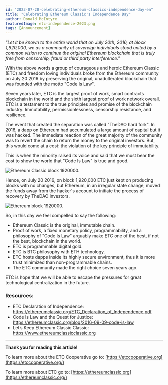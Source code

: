 ```yaml
---
id: "2023-07-20-celebrating-ethereum-classics-independence-day-en"
title: "Celebrating Ethereum Classic's Independence Day"
author: Donald McIntyre
featuredImage: etc-independence-2023.png
tags: [Announcement]
---
```


*"Let it be known to the entire world that on July 20th, 2016, at block 1,920,000, we as a community of sovereign individuals stood united by a common vision to continue the original Ethereum blockchain that is truly free from censorship, fraud or third party interference."*

With the above words a group of courageous and heroic Ethereum Classic (ETC) and freedom loving individuals broke from the Ethereum community on July 20 2016 by preserving the original, unadulterated blockchain that was founded with the motto "Code Is Law".

Seven years later, ETC is the largest proof of work, smart contracts blockchain in the world and the sixth largest proof of work network overall. ETC is a testament to the true principles and promise of the blockchain industry: Immutability, permissionlessness, censorship resistance, and resilience.

The event that created the separation was called "TheDAO hard fork". In 2016, a dapp on Ethereum had accumulated a large amount of capital but it was hacked. The immediate reaction of the great majority of the community was to revert the chain to return the money to the original investors. But, this would come at a cost: the violation of the key principle of immutability. 

This is when the minority raised its voice and said that we must bear the cost to show the world that "Code Is Law" is true and good.

![Ethereum Classic block 1920000.](/etc-1920000-2.png)

Hence, on July 20 2016, on block 1,920,000 ETC just kept on producing blocks with no changes, but Ethereum, in an irregular state change, moved the funds away from the hacker's account to initiate the process of recovery by TheDAO investors.

![Ethereum block 1920000.](/eth-1920000-2.png)

So, in this day we feel compelled to say the following:

- Ethereum Classic is the original, immutable chain.
- Proof of work, a fixed monetary policy, programmability, and a philosophy of "Code Is Law" arguably make ETC one of the best, if not the best, blockchain in the world.
- ETC is programmable digital gold.
- ETC is BTC philosophy with ETH technology.
- ETC hosts dapps inside its highly secure environment, thus it is more trust minimized than non-programmable chains.
- The ETC community made the right choice seven years ago.

ETC is hope that we will be able to escape the pressures for great technological centralization in the future.

### Resources:

- ETC Declaration of Independence: https://ethereumclassic.org/ETC_Declaration_of_Independence.pdf
- Code Is Law and the Quest for Justice: https://ethereumclassic.org/blog/2016-09-09-code-is-law
- Let’s Keep Ethereum Classic Classic: https://www.ethereumclassicclassic.org

---

**Thank you for reading this article!**

To learn more about the ETC Cooperative go to:  [https://etccooperative.org](https://etccooperative.org/)

To learn more about ETC go to:  [https://ethereumclassic.org](https://ethereumclassic.org/)
